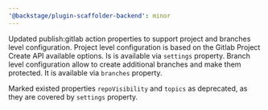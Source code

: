 ```yaml
---
'@backstage/plugin-scaffolder-backend': minor
---
```


Updated publish:gitlab action properties to support project and branches level configuration.
Project level configuration is based on the Gitlab Project Create API available options. Is is available via `settings` property.
Branch level configuration allow to create additional branches and make them protected. It is available via `branches` property.

Marked existed properties `repoVisibility` and `topics` as deprecated, as they are covered by `settings` property.
